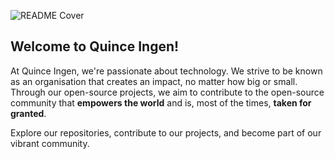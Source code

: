 ![README Cover](https://github.com/quince-digital/.github/assets/93064304/7d088767-b9b3-4e43-b68b-5a3a2204666d)

## Welcome to Quince Ingen!

At Quince Ingen, we're passionate about technology. We strive to be known as an organisation that creates an impact, no matter how big or small. Through our open-source projects, we aim to contribute to the open-source community that **empowers the world** and is, most of the times, **taken for granted**.

Explore our repositories, contribute to our projects, and become part of our vibrant community.
